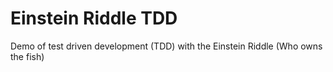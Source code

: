 # Einstein Riddle TDD
Demo of test driven development (TDD) with the Einstein Riddle (Who owns the fish)
